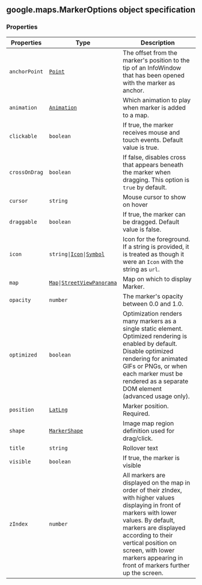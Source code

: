 <h2 id="MarkerOptions">
google.maps.MarkerOptions
object specification
</h2><h3>Properties</h3><table summary="interface MarkerOptions - Properties" width="100%">
<thead>
<tr><th>Properties</th>
<th>Type</th>
<th>Description</th>
</tr></thead>
<tbody>
<tr>
<td><code>anchorPoint</code></td>
<td><code><a href="https://github.com/amenadiel/google-maps-documentation/blob/master/docs/google.maps.Point.md">Point</a></code></td>
<td>The offset from the marker's position to the tip of an InfoWindow that has been opened with the marker as anchor.</td>
</tr>
<tr>
<td><code>animation</code></td>
<td><code><a href="https://github.com/amenadiel/google-maps-documentation/blob/master/docs/google.maps.Animation.md">Animation</a></code></td>
<td>Which animation to play when marker is added to a map.</td>
</tr>
<tr>
<td><code>clickable</code></td>
<td><code>boolean</code></td>
<td>If true, the marker receives mouse and touch events. Default value is true.</td>
</tr>
<tr>
<td><code>crossOnDrag</code></td>
<td><code>boolean</code></td>
<td>If false, disables cross that appears beneath the marker when dragging. This option is <code>true</code> by default.</td>
</tr>
<tr>
<td><code>cursor</code></td>
<td><code>string</code></td>
<td>Mouse cursor to show on hover</td>
</tr>
<tr>
<td><code>draggable</code></td>
<td><code>boolean</code></td>
<td>If true, the marker can be dragged. Default value is false.</td>
</tr>
<tr>
<td><code>icon</code></td>
<td><code>string|<a href="https://github.com/amenadiel/google-maps-documentation/blob/master/docs/google.maps.Icon.md">Icon</a>|<a href="https://github.com/amenadiel/google-maps-documentation/blob/master/docs/google.maps.Symbol.md">Symbol</a></code></td>
<td>Icon for the foreground. If a string is provided, it is treated as though it were an <code>Icon</code> with the string as <code>url</code>.</td>
</tr>
<tr>
<td><code>map</code></td>
<td><code><a href="https://github.com/amenadiel/google-maps-documentation/blob/master/docs/google.maps.Map.md">Map</a>|<a href="https://github.com/amenadiel/google-maps-documentation/blob/master/docs/google.maps.StreetViewPanorama.md">StreetViewPanorama</a></code></td>
<td>Map on which to display Marker.</td>
</tr>
<tr>
<td><code>opacity</code></td>
<td><code>number</code></td>
<td>The marker's opacity between 0.0 and 1.0.</td>
</tr>
<tr>
<td><code>optimized</code></td>
<td><code>boolean</code></td>
<td>Optimization renders many markers as a single static element. Optimized rendering is enabled by default. Disable optimized rendering for animated GIFs or PNGs, or when each marker must be rendered as a separate DOM element (advanced usage only).</td>
</tr>
<tr>
<td><code>position</code></td>
<td><code><a href="https://github.com/amenadiel/google-maps-documentation/blob/master/docs/google.maps.LatLng.md">LatLng</a></code></td>
<td>Marker position. Required.</td>
</tr>
<tr>
<td><code>shape</code></td>
<td><code><a href="https://github.com/amenadiel/google-maps-documentation/blob/master/docs/google.maps.MarkerShape.md">MarkerShape</a></code></td>
<td>Image map region definition used for drag/click.</td>
</tr>
<tr>
<td><code>title</code></td>
<td><code>string</code></td>
<td>Rollover text</td>
</tr>
<tr>
<td><code>visible</code></td>
<td><code>boolean</code></td>
<td>If true, the marker is visible</td>
</tr>
<tr>
<td><code>zIndex</code></td>
<td><code>number</code></td>
<td>All markers are displayed on the map in order of their zIndex, with higher values displaying in front of markers with lower values. By default, markers are displayed according to their vertical position on screen, with lower markers appearing in front of markers further up the screen.</td>
</tr>
</tbody>
</table>